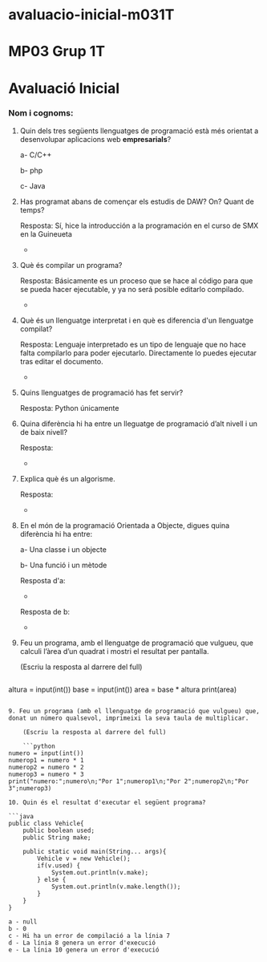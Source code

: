 # avaluacio-inicial-m031T

# MP03 Grup 1T
# Avaluació Inicial

### Nom i cognoms:

1. Quin dels tres següents llenguatges de programació està més orientat a desenvolupar aplicacions web **empresarials**?

    a- C/C++

    b- php

    c- Java

2. Has programat abans de començar els estudis de DAW? On? Quant de temps?

    Resposta: Sí, hice la introducción a la programación en el curso de SMX en la Guineueta
    
    
    -


3. Què és compilar un programa?

    Resposta: Básicamente es un proceso que se hace al código para que se pueda hacer ejecutable, y ya no será posible editarlo compilado.
    
    
    -

4. Què és un llenguatge interpretat i en què es diferencia d'un llenguatge compilat?

    Resposta: Lenguaje interpretado es un tipo de lenguaje que no hace falta compilarlo para poder ejecutarlo. Directamente lo puedes ejecutar tras editar el documento.


    -

5. Quins llenguatges de programació has fet servir?

    Resposta: Python únicamente


6. Quina diferència hi ha entre un lleguatge de programació d’alt nivell i un de baix nivell?

    Resposta: 


    -

7. Explica què és un algorisme.

    Resposta:


    -

8. En el món de la programació Orientada a Objecte, digues quina diferència hi ha entre:

    a- Una classe i un objecte

    b- Una funció i un mètode
    
    
    Resposta d'a:


    -

    Resposta de b:


    -

9. Feu un programa, amb el llenguatge de programació que vulgueu, que calculi l’àrea d’un quadrat i mostri el resultat per pantalla.

    (Escriu la resposta al darrere del full)
    
    ```python
altura = input(int())
base = input(int())
area = base * altura
print(area)
```

9. Feu un programa (amb el llenguatge de programació que vulgueu) que, donat un número qualsevol, imprimeixi la seva taula de multiplicar.

    (Escriu la resposta al darrere del full)
    
    ```python
numero = input(int())
numerop1 = numero * 1
numerop2 = numero * 2
numerop3 = numero * 3
print("numero:";numero\n;"Por 1";numerop1\n;"Por 2";numerop2\n;"Por 3";numerop3)

10. Quin és el resultat d'executar el següent programa?

```java
public class Vehicle{
    public boolean used;
    public String make;
    
    public static void main(String... args){
        Vehicle v = new Vehicle();
        if(v.used) {
            System.out.println(v.make);
        } else {
            System.out.println(v.make.length());
        }
    }
}
```

    a - null
    b - 0
    c - Hi ha un error de compilació a la línia 7
    d - La línia 8 genera un error d'execució
    e - La línia 10 genera un error d'execució

